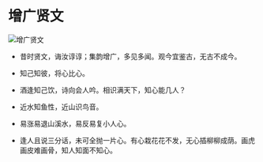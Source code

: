# 增广贤文

![增广贤文](/images/zgxw.jpg)

- 昔时贤文，诲汝谆谆；集韵增广，多见多闻。观今宜鉴古，无古不成今。

- 知己知彼，将心比心。

- 酒逢知己饮，诗向会人吟。相识满天下，知心能几人？

- 近水知鱼性，近山识鸟音。

- 易涨易退山溪水，易反易复小人心。

- 逢人且说三分话，未可全抛一片心。有心栽花花不发，无心插柳柳成荫。画虎画皮难画骨，知人知面不知心。